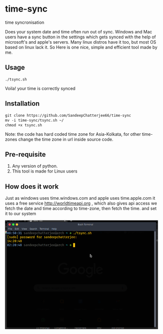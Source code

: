 # time-sync
time syncronisation

Does your system date and time often run out of sync. Windows and Mac users have a sync button in the settings which gets synced with the help of microsoft's and apple's servers. Many linux distros have it too, but most OS based on linux lack it. So Here is one nice, simple and efficient tool made by me.

## Usage
```
./tsync.sh
```

Voila! your time is correctly synced

## Installation
```
git clone https://github.com/SandeepChatterjee66/time-sync
mv -i time-sync/tsync.sh ~/
chmod +x tsync.sh
```

Note: the code has hard coded time zone for Asia-Kolkata, for other time-zones change the time zone in url inside source code.

## Pre-requisite

1. Any version of python.
2. This tool is made for Linux users


## How does it work

Just as windows uses time.windows.com and apple uses time.apple.com
it uses a free service http://worldtimeapi.org , which also gives api access
we fetch the date and time according to time-zone, then fetch the time. and set it to our system

![alt text](https://github.com/SandeepChatterjee66/time-sync/blob/main/Screenshot.png?raw=true)
